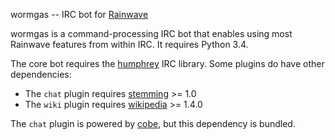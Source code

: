 wormgas -- IRC bot for [Rainwave][]

wormgas is a command-processing IRC bot that enables using most Rainwave
features from within IRC. It requires Python 3.4.

The core bot requires the [humphrey][] IRC library. Some plugins do have other
dependencies:

*   The `chat` plugin requires [stemming][] >= 1.0
*   The `wiki` plugin requires [wikipedia][] >= 1.4.0

The `chat` plugin is powered by [cobe][], but this dependency is bundled.

[rainwave]: http://rainwave.cc
[humphrey]: https://pypi.python.org/pypi/humphrey
[stemming]: http://pypi.python.org/pypi/stemming
[wikipedia]: https://wikipedia.readthedocs.org/en/latest/
[cobe]: https://github.com/pteichman/cobe/
